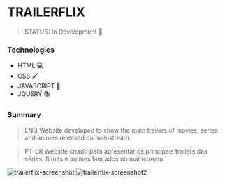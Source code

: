 # TRAILERFLIX

> STATUS: In Development 🔰

### Technologies
* HTML 💻
* CSS 🖌️
* JAVASCRIPT 🔗
* JQUERY 📚

### Summary 
 > ENG
    Website developed to show the main trailers of movies, series and animes released on mainstream. 
    
 > PT-BR
    Website criado para apresentar os principais trailers das séries, filmes e animes lançados no mainstream.
    
    
![trailerflix-screenshot](https://user-images.githubusercontent.com/51956047/132081585-0f60effe-0e6d-410b-81b9-d3e8a5b3920f.png)
![trailerflix-screenshot2](https://user-images.githubusercontent.com/51956047/132081627-083e873b-c856-4c05-a8fa-9d2692917870.png)

